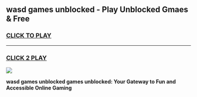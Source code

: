 
## wasd games unblocked - Play Unblocked Gmaes & Free
<h3>
<a href="https://news.freeplayer.one?title=wasd_games_unblocked&ref=23F">CLICK TO PLAY</a></h3>
<hr>

<h3>
<a href="https://news.freeplayer.one?title=wasd_games_unblocked&ref=23F">CLICK 2 PLAY</a>
  
</h3>

<a href="https://news.freeplayer.one?title=wasd_games_unblocked&ref=23F/"><img src="https://clearcache.store/games.png"></a>


**wasd games unblocked games unblocked: Your Gateway to Fun and Accessible Online Gaming**
